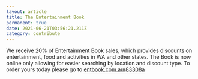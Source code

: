 ```yaml
---
layout: article
title: The Entertainment Book
permanent: true
date: 2021-06-21T03:56:21.211Z
category: contribute
---
```


We receive 20% of Entertainment Book sales, which provides discounts on entertainment, food and activities in WA and other states. The Book is now online only allowing for easier searching by location and discount type. To order yours today please go to [entbook.com.au/83308a](https://www.entbook.com.au/83308a)
